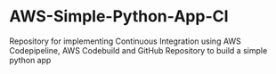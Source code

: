 # AWS-Simple-Python-App-CI
Repository for implementing Continuous Integration using AWS Codepipeline, AWS Codebuild and GitHub Repository to build a simple python app
